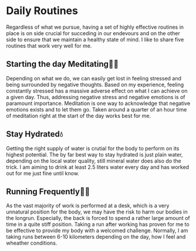 # Daily Routines
Regardless of what we pursue, having a set of highly effective routines in place is on side crucial for succeding in our endevours and on the other side to ensure that we maintain a healthy state of mind. I like to share five routines that work very well for me.

## Starting the day Meditating🧘🏽 
Depending on what we do, we can easily get lost in feeling stressed and being surrounded by negative thoughts. Based on my experience, feeling constantly stressed has a massive adverse effect on what I can achieve on a given day. Thus, addressing negative stress and negative emotions is of paramount importance. Meditation is one way to acknowledge that negative emotions exists and to let them go. Taken around a quarter of an hour time of meditation right at the start of the day works best for me. 

## Stay Hydrated💧
Getting the right supply of water is crutial for the body to perform on its highest potential. The by far best way to stay hydrated is just plain water, depending on the local water quality, still mineral water does also do the trick. I am aiming to drink at least 2.5 liters water every day and has worked out for me just fine until know.

## Running Frequently🏃🏽
As the vast majority of work is performed at a desk, which is a very unnatural position for the body, we may have the risk to harm our bodies in the longrun. Especially, the back is forced to spend a rather large amount of time in a quite stiff position. Taking a run after working has proven for me to be effective to provide my body with a welcomed challenge. Normally, I am taking runs between 6-10 kilometers depending on the day, how I feel and wheather conditions.